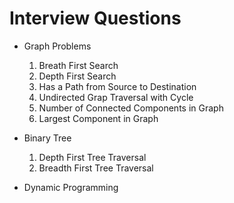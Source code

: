 # Interview Questions

- Graph Problems

  1. Breath First Search
  2. Depth First Search
  3. Has a Path from Source to Destination
  4. Undirected Grap Traversal with Cycle
  5. Number of Connected Components in Graph
  6. Largest Component in Graph

- Binary Tree
  1. Depth First Tree Traversal
  2. Breadth First Tree Traversal
- Dynamic Programming
